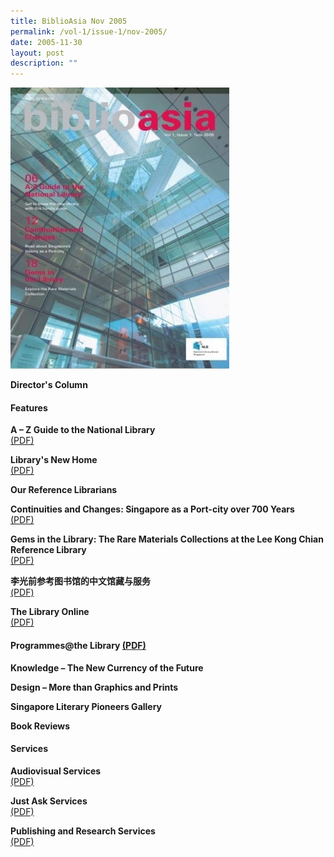 ```yaml
---
title: BiblioAsia Nov 2005
permalink: /vol-1/issue-1/nov-2005/
date: 2005-11-30
layout: post
description: ""
---
```

<img style="width: 350px; height: 450px;" src="/images/vol-1-issue-1/nov%202005.JPG"><br>

**Director's Column** <br>

#### **Features**

**A – Z Guide to the National Library**<br> [(PDF)](/files/pdf/vol-1/issue-1/v1-Issue1_A-Z%20Guide.pdf)

**Library's New Home**<br> [(PDF)](/files/pdf/vol-1/issue-1/v1-Issue1_Library%20New%20Home.pdf)

**Our Reference Librarians**<br> 

**Continuities and Changes: Singapore as a Port-city over 700 Years**<br> [(PDF)](/files/pdf/vol-1/issue-1/v1-Issue1_ContinuitiesChanges.pdf)

**Gems in the Library: The Rare Materials Collections at the Lee Kong Chian Reference Library**<br> [(PDF)](/files/pdf/vol-1/issue-1/v1-Issue1_Gems.pdf)

**李光前参考图书馆的中文馆藏与服务**<br> [(PDF)](/files/pdf/vol-1/issue-1/v1-Issue1_Chinese.pdf)

**The Library Online**<br> [(PDF)](/files/pdf/vol-1/issue-1/v1-Issue1_Library%20Online.pdf)

#### **Programmes@the Library** [(PDF)](/files/pdf/vol-1/issue-1/v1-Issue1_Programmes%20for%20Nov%202005.pdf)

**Knowledge – The New Currency of the Future**<br>

**Design – More than Graphics and Prints**<br>

**Singapore Literary Pioneers Gallery**<br>

**Book Reviews**<br> 

#### **Services**

**Audiovisual Services**<br> [(PDF)](/files/pdf/vol-1/issue-1/v1-Issue1_AV%20services%20for%20Nov%202005.pdf)

**Just Ask Services**<br> [(PDF)](/files/pdf/vol-1/issue-1/v1-Issue1_Just%20Ask%20services%20for%20Nov%202005.pdf)

**Publishing and Research Services**<br> [(PDF)](/files/pdf/vol-1/issue-1/v1-Issue1_Publishing%20and%20Research%20Services%20for%20Nov%202005.pdf)